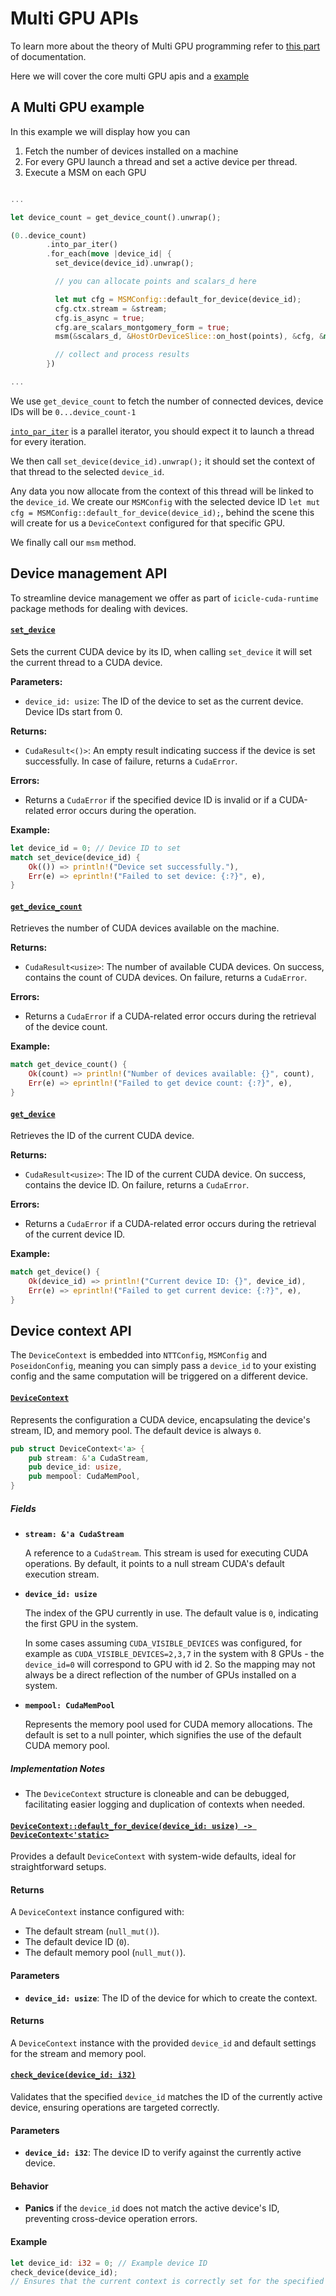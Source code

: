 # Multi GPU APIs

To learn more about the theory of Multi GPU programming refer to [this part](../multi-gpu.md) of documentation.

Here we will cover the core multi GPU apis and a [example](#a-multi-gpu-example)


## A Multi GPU example

In this example we will display how you can

1. Fetch the number of devices installed on a machine
2. For every GPU launch a thread and set a active device per thread.
3. Execute a MSM on each GPU



```rust

...

let device_count = get_device_count().unwrap();

(0..device_count)
        .into_par_iter()
        .for_each(move |device_id| {
          set_device(device_id).unwrap();

          // you can allocate points and scalars_d here

          let mut cfg = MSMConfig::default_for_device(device_id);
          cfg.ctx.stream = &stream;
          cfg.is_async = true;
          cfg.are_scalars_montgomery_form = true;
          msm(&scalars_d, &HostOrDeviceSlice::on_host(points), &cfg, &mut msm_results).unwrap();

          // collect and process results
        })

...
```


We use `get_device_count` to fetch the number of connected devices, device IDs will be `0...device_count-1`

[`into_par_iter`](https://docs.rs/rayon/latest/rayon/iter/trait.IntoParallelIterator.html#tymethod.into_par_iter) is a parallel iterator, you should expect it to launch a thread for every iteration.

We then call `set_device(device_id).unwrap();` it should set the context of that thread to the selected `device_id`.

Any data you now allocate from the context of this thread will be linked to the `device_id`. We create our `MSMConfig` with the selected device ID `let mut cfg = MSMConfig::default_for_device(device_id);`, behind the scene this will create for us a `DeviceContext` configured for that specific GPU. 

We finally call our `msm` method.


## Device management API

To streamline device management we offer as part of `icicle-cuda-runtime` package methods for dealing with devices.

#### [`set_device`](https://github.com/ingonyama-zk/icicle/blob/e6035698b5e54632f2c44e600391352ccc11cad4/wrappers/rust/icicle-cuda-runtime/src/device.rs#L6)

Sets the current CUDA device by its ID, when calling `set_device` it will set the current thread to a CUDA device.

**Parameters:**

- `device_id: usize`: The ID of the device to set as the current device. Device IDs start from 0.

**Returns:**

- `CudaResult<()>`: An empty result indicating success if the device is set successfully. In case of failure, returns a `CudaError`.

**Errors:**

- Returns a `CudaError` if the specified device ID is invalid or if a CUDA-related error occurs during the operation.

**Example:**

```rust
let device_id = 0; // Device ID to set
match set_device(device_id) {
    Ok(()) => println!("Device set successfully."),
    Err(e) => eprintln!("Failed to set device: {:?}", e),
}
```

#### [`get_device_count`](https://github.com/ingonyama-zk/icicle/blob/e6035698b5e54632f2c44e600391352ccc11cad4/wrappers/rust/icicle-cuda-runtime/src/device.rs#L10)

Retrieves the number of CUDA devices available on the machine.

**Returns:**

- `CudaResult<usize>`: The number of available CUDA devices. On success, contains the count of CUDA devices. On failure, returns a `CudaError`.

**Errors:**

- Returns a `CudaError` if a CUDA-related error occurs during the retrieval of the device count.

**Example:**

```rust
match get_device_count() {
    Ok(count) => println!("Number of devices available: {}", count),
    Err(e) => eprintln!("Failed to get device count: {:?}", e),
}
```

#### [`get_device`](https://github.com/ingonyama-zk/icicle/blob/e6035698b5e54632f2c44e600391352ccc11cad4/wrappers/rust/icicle-cuda-runtime/src/device.rs#L15)

Retrieves the ID of the current CUDA device.

**Returns:**

- `CudaResult<usize>`: The ID of the current CUDA device. On success, contains the device ID. On failure, returns a `CudaError`.

**Errors:**

- Returns a `CudaError` if a CUDA-related error occurs during the retrieval of the current device ID.

**Example:**

```rust
match get_device() {
    Ok(device_id) => println!("Current device ID: {}", device_id),
    Err(e) => eprintln!("Failed to get current device: {:?}", e),
}
```

## Device context API

The `DeviceContext` is embedded into `NTTConfig`, `MSMConfig` and `PoseidonConfig`, meaning you can simply pass a `device_id` to your existing config and the same computation will be triggered on a different device.

#### [`DeviceContext`](https://github.com/ingonyama-zk/icicle/blob/e6035698b5e54632f2c44e600391352ccc11cad4/wrappers/rust/icicle-cuda-runtime/src/device_context.rs#L11)

Represents the configuration a CUDA device, encapsulating the device's stream, ID, and memory pool. The default device is always `0`.

```rust
pub struct DeviceContext<'a> {
    pub stream: &'a CudaStream,
    pub device_id: usize,
    pub mempool: CudaMemPool,
}
```

##### Fields

- **`stream: &'a CudaStream`**

  A reference to a `CudaStream`. This stream is used for executing CUDA operations. By default, it points to a null stream CUDA's default execution stream.

- **`device_id: usize`**

  The index of the GPU currently in use. The default value is `0`, indicating the first GPU in the system.

  In some cases assuming `CUDA_VISIBLE_DEVICES` was configured, for example as `CUDA_VISIBLE_DEVICES=2,3,7` in the system with 8 GPUs - the `device_id=0` will correspond to GPU with id 2. So the mapping may not always be a direct reflection of the number of GPUs installed on a system.

- **`mempool: CudaMemPool`**

  Represents the memory pool used for CUDA memory allocations. The default is set to a null pointer, which signifies the use of the default CUDA memory pool.

##### Implementation Notes

- The `DeviceContext` structure is cloneable and can be debugged, facilitating easier logging and duplication of contexts when needed.


#### [`DeviceContext::default_for_device(device_id: usize) -> DeviceContext<'static>`](https://github.com/ingonyama-zk/icicle/blob/e6035698b5e54632f2c44e600391352ccc11cad4/wrappers/rust/icicle-cuda-runtime/src/device_context.rs#L30)

Provides a default `DeviceContext` with system-wide defaults, ideal for straightforward setups.

#### Returns

A `DeviceContext` instance configured with:
- The default stream (`null_mut()`).
- The default device ID (`0`).
- The default memory pool (`null_mut()`).

#### Parameters

- **`device_id: usize`**: The ID of the device for which to create the context.

#### Returns

A `DeviceContext` instance with the provided `device_id` and default settings for the stream and memory pool.


#### [`check_device(device_id: i32)`](https://github.com/vhnatyk/icicle/blob/eef6876b037a6b0797464e7cdcf9c1ecfcf41808/wrappers/rust/icicle-cuda-runtime/src/device_context.rs#L42)

Validates that the specified `device_id` matches the ID of the currently active device, ensuring operations are targeted correctly.

#### Parameters

- **`device_id: i32`**: The device ID to verify against the currently active device.

#### Behavior

- **Panics** if the `device_id` does not match the active device's ID, preventing cross-device operation errors.

#### Example

```rust
let device_id: i32 = 0; // Example device ID
check_device(device_id);
// Ensures that the current context is correctly set for the specified device ID.
```
